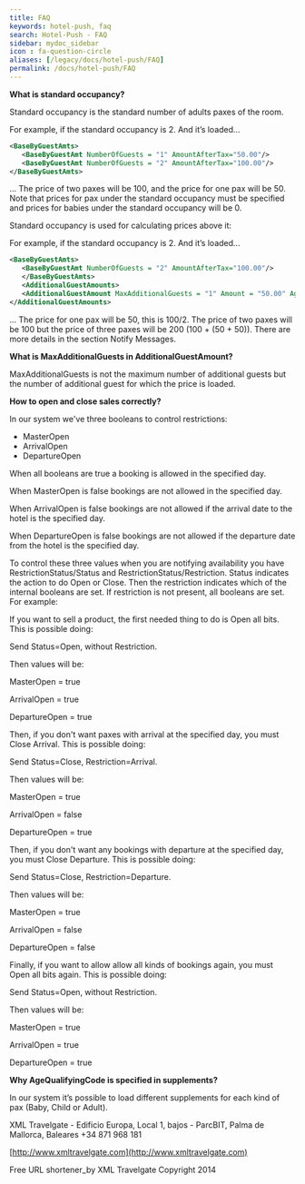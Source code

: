 ```yaml
---
title: FAQ
keywords: hotel-push, faq
search: Hotel-Push - FAQ
sidebar: mydoc_sidebar
icon : fa-question-circle
aliases: [/legacy/docs/hotel-push/FAQ]
permalink: /docs/hotel-push/FAQ
---
```




**What is standard occupancy?**

Standard occupancy is the standard number of adults paxes of the room.

For example, if the standard occupancy is 2. And it’s loaded...

~~~xml
<BaseByGuestAmts>
   <BaseByGuestAmt NumberOfGuests = "1" AmountAfterTax="50.00"/>
   <BaseByGuestAmt NumberOfGuests = "2" AmountAfterTax="100.00"/>
</BaseByGuestAmts>
~~~

... The price of two paxes will be 100, and the price for one pax will
be 50. Note that prices for pax under the standard occupancy must be specified and prices for babies under the standard occupancy will be 0. 

Standard occupancy is used for calculating prices above it:

For example, if the standard occupancy is 2. And it’s loaded...


~~~xml
<BaseByGuestAmts>
   <BaseByGuestAmt NumberOfGuests = "2" AmountAfterTax="100.00"/>
   </BaseByGuestAmts>
   <AdditionalGuestAmounts>
   <AdditionalGuestAmount MaxAdditionalGuests = "1" Amount = "50.00" AgeQualifyingCode = "10"/>
</AdditionalGuestAmounts>
~~~ 

... The price for one pax will be 50, this is 100/2.  The price of two paxes will be 100 but the price of three paxes
will be 200 (100 + (50 + 50)). There are more details in the section Notify Messages.



**What is MaxAdditionalGuests in AdditionalGuestAmount?**

MaxAdditionalGuests is not the maximum number of additional guests but
the number of additional guest for which the price is loaded.



**How to open and close sales correctly?**

In our system we've three booleans to control restrictions:

-   MasterOpen
-   ArrivalOpen
-   DepartureOpen



When all booleans are true a booking is allowed in the specified day.

When MasterOpen is false bookings are not allowed in the specified day.

When ArrivalOpen is false bookings are not allowed if the arrival date
to the hotel is the specified day.

When DepartureOpen is false bookings are not allowed if the departure
date from the hotel is the specified day.

To control these three values when you are notifying availability you
have RestrictionStatus/Status and RestrictionStatus/Restriction. Status
indicates the action to do Open or Close. Then the restriction indicates
which of the internal booleans are set. If restriction is not present,
all booleans are set. For example:

If you want to sell a product, the first needed thing to do is Open all
bits. This is possible doing:

Send Status=Open, without Restriction.

Then values will be:

MasterOpen = true

ArrivalOpen = true

DepartureOpen = true

Then, if you don't want paxes with arrival at the specified day, you
must Close Arrival. This is possible doing:

Send Status=Close, Restriction=Arrival.

Then values will be:

MasterOpen = true

ArrivalOpen = false

DepartureOpen = true

Then, if you don't want any bookings with departure at the specified day,
you must Close Departure. This is possible doing:

Send Status=Close, Restriction=Departure.

Then values will be:

MasterOpen = true

ArrivalOpen = false

DepartureOpen = false

Finally, if you want to allow allow all kinds of bookings again, you
must Open all bits again. This is possible doing:

Send Status=Open, without Restriction.

Then values will be:

MasterOpen = true

ArrivalOpen = true

DepartureOpen = true



**Why AgeQualifyingCode is specified in supplements?**

In our system it’s possible to load different supplements for each kind
of pax (Baby, Child or Adult).



XML Travelgate - Edificio Europa, Local 1, bajos - ParcBIT, Palma de
Mallorca, Baleares +34 871 968 181   

[http://www.xmltravelgate.com](http://www.xmltravelgate.com)    

Free URL shortener_by XML Travelgate 	    Copyright 2014
